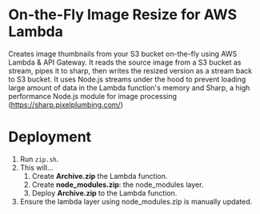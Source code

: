 # On-the-Fly Image Resize for AWS Lambda

Creates image thumbnails from your S3 bucket on-the-fly using AWS Lambda & API Gateway. It reads the source image from a S3 bucket as stream, pipes it to sharp, then writes the resized version as a stream back to S3 bucket. It uses Node.js streams under the hood to prevent loading large amount of data in the Lambda function's memory and Sharp, a high performance Node.js module for image processing (https://sharp.pixelplumbing.com/)

# Deployment

1. Run `zip.sh`.
2. This will...
   1. Create **Archive.zip** the Lambda function.
   2. Create **node_modules.zip**: the node_modules layer.
   3. Deploy **Archive.zip** to the Lambda function.
3. Ensure the lambda layer using node_modules.zip is manually updated.